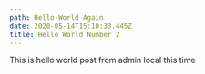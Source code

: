 ```yaml
---
path: Hello-World Again
date: 2020-05-14T15:10:33.445Z
title: Hello World Number 2
---
```

This is hello world post from admin local this time
